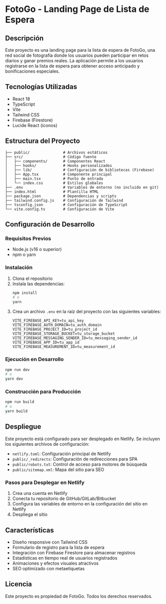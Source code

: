 # FotoGo - Landing Page de Lista de Espera

## Descripción

Este proyecto es una landing page para la lista de espera de FotoGo, una red social de fotografía donde los usuarios pueden participar en retos diarios y ganar premios reales. La aplicación permite a los usuarios registrarse en la lista de espera para obtener acceso anticipado y bonificaciones especiales.

## Tecnologías Utilizadas

- React 18
- TypeScript
- Vite
- Tailwind CSS
- Firebase (Firestore)
- Lucide React (iconos)

## Estructura del Proyecto

```
├── public/               # Archivos estáticos
├── src/                  # Código fuente
│   ├── components/       # Componentes React
│   ├── hooks/            # Hooks personalizados
│   ├── lib/              # Configuración de bibliotecas (Firebase)
│   ├── App.tsx           # Componente principal
│   ├── main.tsx          # Punto de entrada
│   └── index.css         # Estilos globales
├── .env                  # Variables de entorno (no incluido en git)
├── index.html            # Plantilla HTML
├── package.json          # Dependencias y scripts
├── tailwind.config.js    # Configuración de Tailwind
├── tsconfig.json         # Configuración de TypeScript
└── vite.config.ts        # Configuración de Vite
```

## Configuración de Desarrollo

### Requisitos Previos

- Node.js (v16 o superior)
- npm o yarn

### Instalación

1. Clona el repositorio
2. Instala las dependencias:
   ```bash
   npm install
   # o
   yarn
   ```
3. Crea un archivo `.env` en la raíz del proyecto con las siguientes variables:
   ```
   VITE_FIREBASE_API_KEY=tu_api_key
   VITE_FIREBASE_AUTH_DOMAIN=tu_auth_domain
   VITE_FIREBASE_PROJECT_ID=tu_project_id
   VITE_FIREBASE_STORAGE_BUCKET=tu_storage_bucket
   VITE_FIREBASE_MESSAGING_SENDER_ID=tu_messaging_sender_id
   VITE_FIREBASE_APP_ID=tu_app_id
   VITE_FIREBASE_MEASUREMENT_ID=tu_measurement_id
   ```

### Ejecución en Desarrollo

```bash
npm run dev
# o
yarn dev
```

### Construcción para Producción

```bash
npm run build
# o
yarn build
```

## Despliegue

Este proyecto está configurado para ser desplegado en Netlify. Se incluyen los siguientes archivos de configuración:

- `netlify.toml`: Configuración principal de Netlify
- `public/_redirects`: Configuración de redirecciones para SPA
- `public/robots.txt`: Control de acceso para motores de búsqueda
- `public/sitemap.xml`: Mapa del sitio para SEO

### Pasos para Desplegar en Netlify

1. Crea una cuenta en Netlify
2. Conecta tu repositorio de GitHub/GitLab/Bitbucket
3. Configura las variables de entorno en la configuración del sitio en Netlify
4. Despliega el sitio

## Características

- Diseño responsive con Tailwind CSS
- Formulario de registro para la lista de espera
- Integración con Firebase Firestore para almacenar registros
- Estadísticas en tiempo real de usuarios registrados
- Animaciones y efectos visuales atractivos
- SEO optimizado con metaetiquetas

## Licencia

Este proyecto es propiedad de FotoGo. Todos los derechos reservados.